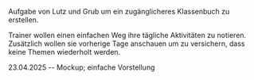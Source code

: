 Aufgabe von Lutz und Grub um ein zugänglicheres Klassenbuch zu erstellen.

Trainer wollen einen einfachen Weg ihre tägliche Aktivitäten zu notieren.
Zusätzlich wollen sie vorherige Tage anschauen um zu versichern, dass keine Themen wiederholt werden.

23.04.2025 -- Mockup; einfache Vorstellung